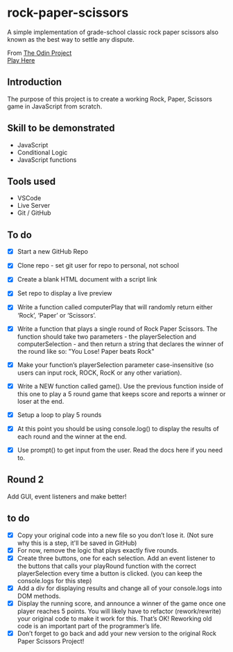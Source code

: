 # rock-paper-scissors
A simple implementation of grade-school classic rock paper scissors also known as the best way to settle any dispute. 

From [The Odin Project](https://www.theodinproject.com)  
[Play Here](https://jdelles.github.io/rock-paper-scissors/)

## Introduction
The purpose of this project is to create a working Rock, Paper, Scissors game in JavaScript from scratch. 

## Skill to be demonstrated
- JavaScript
- Conditional Logic
- JavaScript functions

## Tools used
- VSCode
- Live Server
- Git / GitHub

## To do 
- [X] Start a new GitHub Repo
- [X] Clone repo - set git user for repo to personal, not school
- [X] Create a blank HTML document with a script link
- [X] Set repo to display a live preview
- [X] Write a function called computerPlay that will randomly return either ‘Rock’, ‘Paper’ or ‘Scissors’. 
- [X] Write a function that plays a single round of Rock Paper Scissors. The function should take two parameters - the playerSelection and computerSelection - and then return a string that declares the winner of the round like so: "You Lose! Paper beats Rock"
- [X] Make your function’s playerSelection parameter case-insensitive (so users can input rock, ROCK, RocK or any other variation).
- [X] Write a NEW function called game(). Use the previous function inside of this one to play a 5 round game that keeps score and reports a winner or loser at the end.
- [X] Setup a loop to play 5 rounds
- [X] At this point you should be using console.log() to display the results of each round and the winner at the end.
- [X] Use prompt() to get input from the user. Read the docs here if you need to.


## Round 2 
Add GUI, event listeners and make better! 

## to do 
- [X] Copy your original code into a new file so you don’t lose it. (Not sure why this is a step, it'll be saved in GitHub)
- [X] For now, remove the logic that plays exactly five rounds.
- [X] Create three buttons, one for each selection. Add an event listener to the buttons that calls your playRound function with the correct playerSelection every time a button is clicked. (you can keep the console.logs for this step)
- [X] Add a div for displaying results and change all of your console.logs into DOM methods.
- [X] Display the running score, and announce a winner of the game once one player reaches 5 points.
You will likely have to refactor (rework/rewrite) your original code to make it work for this. That’s OK! Reworking old code is an important part of the programmer’s life.
- [X] Don’t forget to go back and add your new version to the original Rock Paper Scissors Project!